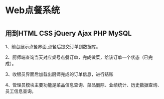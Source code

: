 <h1>Web点餐系统<h1>
<h2>用到HTML CSS jQuery Ajax PHP MySQL</h2>
<p>1、前台展示点餐界面,点餐后提交订单到数据库。<p>
<p>2、厨师端查询当天对应桌号点餐订单，完成做菜，给该订单一个状态（已完成）。</p>
<p>3、收银员界面后加载出厨师完成的订单信息，进行结账</p>
<p>4、管理员模块主要功能是菜品信息查询、菜品删除、业绩统计、历史数据查询、员工信息查询。</p>
